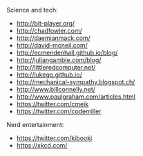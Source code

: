 Science and tech:

 - http://bit-player.org/
 - http://chadfowler.com/
 - http://daemianmack.com/
 - http://david-mcneil.com/
 - http://ecmendenhall.github.io/blog/
 - http://juliangamble.com/blog/
 - http://littleredcomputer.net/
 - http://lukego.github.io/
 - http://mechanical-sympathy.blogspot.ch/
 - http://www.billconnelly.net/
 - http://www.paulgraham.com/articles.html
 - https://twitter.com/cmeik
 - https://twitter.com/codemiller

Nerd entertainment:

 - https://twitter.com/kibooki
 - https://xkcd.com/
